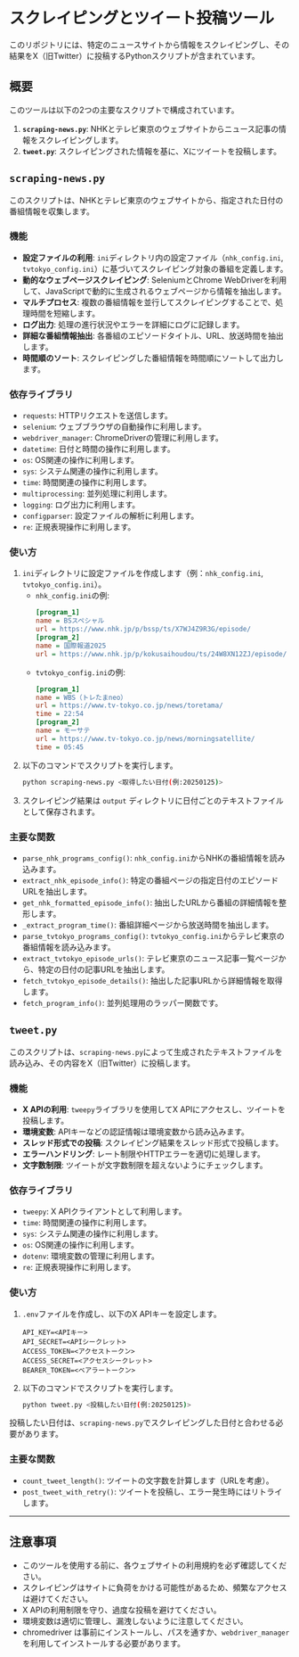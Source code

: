 # スクレイピングとツイート投稿ツール

このリポジトリには、特定のニュースサイトから情報をスクレイピングし、その結果をX（旧Twitter）に投稿するPythonスクリプトが含まれています。

## 概要

このツールは以下の2つの主要なスクリプトで構成されています。

1.  **`scraping-news.py`**: NHKとテレビ東京のウェブサイトからニュース記事の情報をスクレイピングします。
2.  **`tweet.py`**: スクレイピングされた情報を基に、Xにツイートを投稿します。

## `scraping-news.py`

このスクリプトは、NHKとテレビ東京のウェブサイトから、指定された日付の番組情報を収集します。

### 機能

-   **設定ファイルの利用**: `ini`ディレクトリ内の設定ファイル（`nhk_config.ini`, `tvtokyo_config.ini`）に基づいてスクレイピング対象の番組を定義します。
-   **動的なウェブページスクレイピング**: SeleniumとChrome WebDriverを利用して、JavaScriptで動的に生成されるウェブページから情報を抽出します。
-   **マルチプロセス**: 複数の番組情報を並行してスクレイピングすることで、処理時間を短縮します。
-   **ログ出力**: 処理の進行状況やエラーを詳細にログに記録します。
-   **詳細な番組情報抽出**: 各番組のエピソードタイトル、URL、放送時間を抽出します。
-   **時間順のソート**: スクレイピングした番組情報を時間順にソートして出力します。

### 依存ライブラリ

-   `requests`: HTTPリクエストを送信します。
-   `selenium`: ウェブブラウザの自動操作に利用します。
-   `webdriver_manager`: ChromeDriverの管理に利用します。
-   `datetime`: 日付と時間の操作に利用します。
-   `os`: OS関連の操作に利用します。
-   `sys`: システム関連の操作に利用します。
-   `time`: 時間関連の操作に利用します。
-   `multiprocessing`: 並列処理に利用します。
-   `logging`: ログ出力に利用します。
-   `configparser`: 設定ファイルの解析に利用します。
-    `re`: 正規表現操作に利用します。

### 使い方

1.  `ini`ディレクトリに設定ファイルを作成します（例：`nhk_config.ini`, `tvtokyo_config.ini`）。
    -   `nhk_config.ini`の例:
        ```ini
        [program_1]
        name = BSスペシャル
        url = https://www.nhk.jp/p/bssp/ts/X7WJ4Z9R3G/episode/
        [program_2]
        name = 国際報道2025
        url = https://www.nhk.jp/p/kokusaihoudou/ts/24W8XN12ZJ/episode/
        ```
    - `tvtokyo_config.ini`の例:
        ```ini
        [program_1]
        name = WBS（トレたまneo）
        url = https://www.tv-tokyo.co.jp/news/toretama/
        time = 22:54
        [program_2]
        name = モーサテ
        url = https://www.tv-tokyo.co.jp/news/morningsatellite/
        time = 05:45
        ```
2.  以下のコマンドでスクリプトを実行します。
    ```bash
    python scraping-news.py <取得したい日付(例:20250125)>
    ```
3.  スクレイピング結果は `output` ディレクトリに日付ごとのテキストファイルとして保存されます。

### 主要な関数

-   `parse_nhk_programs_config()`: `nhk_config.ini`からNHKの番組情報を読み込みます。
-   `extract_nhk_episode_info()`: 特定の番組ページの指定日付のエピソードURLを抽出します。
-   `get_nhk_formatted_episode_info()`: 抽出したURLから番組の詳細情報を整形します。
-    `_extract_program_time()`: 番組詳細ページから放送時間を抽出します。
-   `parse_tvtokyo_programs_config()`: `tvtokyo_config.ini`からテレビ東京の番組情報を読み込みます。
-   `extract_tvtokyo_episode_urls()`: テレビ東京のニュース記事一覧ページから、特定の日付の記事URLを抽出します。
-   `fetch_tvtokyo_episode_details()`: 抽出した記事URLから詳細情報を取得します。
-   `fetch_program_info()`: 並列処理用のラッパー関数です。

## `tweet.py`

このスクリプトは、`scraping-news.py`によって生成されたテキストファイルを読み込み、その内容をX（旧Twitter）に投稿します。

### 機能

-   **X APIの利用**: `tweepy`ライブラリを使用してX APIにアクセスし、ツイートを投稿します。
-   **環境変数**: APIキーなどの認証情報は環境変数から読み込みます。
-   **スレッド形式での投稿**: スクレイピング結果をスレッド形式で投稿します。
-   **エラーハンドリング**: レート制限やHTTPエラーを適切に処理します。
-   **文字数制限**: ツイートが文字数制限を超えないようにチェックします。

### 依存ライブラリ

-   `tweepy`: X APIクライアントとして利用します。
-   `time`: 時間関連の操作に利用します。
-   `sys`: システム関連の操作に利用します。
-   `os`: OS関連の操作に利用します。
-   `dotenv`: 環境変数の管理に利用します。
-   `re`: 正規表現操作に利用します。

### 使い方

1.  `.env`ファイルを作成し、以下のX APIキーを設定します。
    ```env
    API_KEY=<APIキー>
    API_SECRET=<APIシークレット>
    ACCESS_TOKEN=<アクセストークン>
    ACCESS_SECRET=<アクセスシークレット>
    BEARER_TOKEN=<ベアラートークン>
    ```
2.  以下のコマンドでスクリプトを実行します。
    ```bash
    python tweet.py <投稿したい日付(例:20250125)>
    ```
   投稿したい日付は、`scraping-news.py`でスクレイピングした日付と合わせる必要があります。

### 主要な関数

-   `count_tweet_length()`: ツイートの文字数を計算します（URLを考慮）。
-   `post_tweet_with_retry()`: ツイートを投稿し、エラー発生時にはリトライします。

---

## 注意事項

-   このツールを使用する前に、各ウェブサイトの利用規約を必ず確認してください。
-   スクレイピングはサイトに負荷をかける可能性があるため、頻繁なアクセスは避けてください。
-   X APIの利用制限を守り、過度な投稿を避けてください。
-   環境変数は適切に管理し、漏洩しないように注意してください。
-    chromedriver は事前にインストールし、パスを通すか、`webdriver_manager`を利用してインストールする必要があります。
